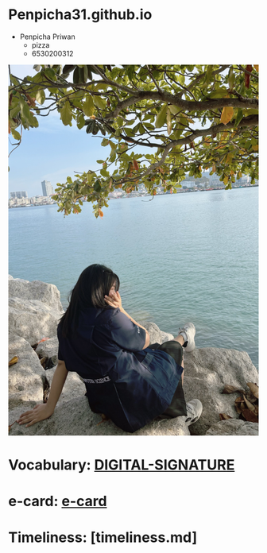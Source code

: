 # Penpicha31.github.io

- Penpicha Priwan
  - pizza
  - 6530200312


![profile](img/Image2.jpg)


# Vocabulary: [DIGITAL-SIGNATURE](digital-signature)
# e-card: [e-card](e-card.md)
# Timeliness: [timeliness.md]

